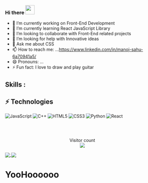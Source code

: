 ### Hi there <img src="https://raw.githubusercontent.com/aemmadi/aemmadi/master/wave.gif" width="30px">



- 🔭 I’m currently working on Front-End Development
- 🌱 I’m currently learning React JavaScript Library
- 👯 I’m looking to collaborate with Front-End related projects
- 🤔 I’m looking for help with Innovative ideas
- 💬 Ask me about CSS 
- 📫 How to reach me: ...https://www.linkedin.com/in/manoj-sahu-6a70941a5/ 
- 😄 Pronouns: ...
- ⚡ Fun fact: I love to draw and play guitar 


## Skills :

## ⚡ Technologies

![JavaScript](https://img.shields.io/badge/-JavaScript-black?style=flat-square&logo=javascript)
![C++](https://img.shields.io/badge/-C++-00599C?style=flat-square&logo=c)
![HTML5](https://img.shields.io/badge/-HTML5-E34F26?style=flat-square&logo=html5&logoColor=white)
![CSS3](https://img.shields.io/badge/-CSS3-1572B6?style=flat-square&logo=css3)
![Python](https://img.shields.io/badge/-Python-black?style=flat-square&logo=Python)
![React](https://img.shields.io/badge/-React-black?style=flat-square&logo=react)

<br>
<br>


<p align="center"> 
  Visitor count<br>
  <img src="https://profile-counter.glitch.me/MnojS/count.svg" align="center"></img>
</p>




<a href="https://github.com/MnojS">
  <img align="center" src="https://github-readme-stats.vercel.app/api/top-langs/?username=MnojS&theme=radical&hide_langs_below=1" />
</a>
<a href="https://github.com/vaibhavirohilla741/Blood-Donation">
 <img align="center" src="https://github-readme-stats.vercel.app/api/pin/?username=vaibhavirohilla741&repo=Blood-Donation&theme=radical" />
</a>

# YooHoooooo
